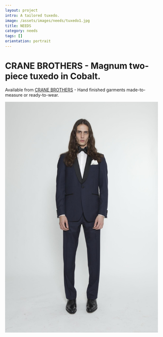 ```yaml
---
layout: project
intro: A tailored tuxedo.  
image: /assets/images/needs/tuxedo1.jpg
title: NEEDS
category: needs
tags: []
orientation: portrait
---
```


# CRANE BROTHERS - Magnum two-piece tuxedo in Cobalt.

Available from <a href="http://crane-brothers.com/suits/" target="_blank">CRANE BROTHERS</a> - Hand finished garments made-to-measure or ready-to-wear.

![](/assets/images/needs/tuxedo.jpg)

